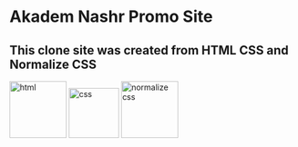 # Akadem Nashr Promo Site

## This clone site was created from HTML CSS and Normalize CSS

<div>
    <img src="https://upload.wikimedia.org/wikipedia/commons/thumb/3/38/HTML5_Badge.svg/1024px-HTML5_Badge.svg.png" alt="html" title="HTML" width="100"> <img src="https://cdn.worldvectorlogo.com/logos/css-3.svg" alt="css" title="CSS" width="88"> <img src="https://necolas.github.io/normalize.css/logo.svg" width="100" alt="normalize css" title="Normalize CSS">
</div>